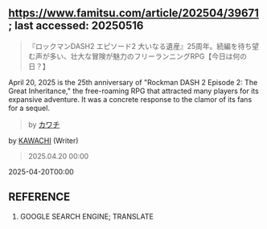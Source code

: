 ## https://www.famitsu.com/article/202504/39671; last accessed: 20250516

> 『ロックマンDASH2 エピソード2 大いなる遺産』25周年。続編を待ち望む声が多い、壮大な冒険が魅力のフリーランニングRPG【今日は何の日？】

April 20, 2025 is the 25th anniversary of "Rockman DASH 2 Episode 2: The Great Inheritance," the free-roaming RPG that attracted many players for its expansive adventure. It was a concrete response to the clamor of its fans for a sequel.

> by [カワチ](https://www.famitsu.com/author/26/page/1)

by [KAWACHI](https://www.famitsu.com/author/26/page/1) (Writer)

> 2025.04.20 00:00

2025-04-20T00:00

## REFERENCE

1) GOOGLE SEARCH ENGINE; TRANSLATE